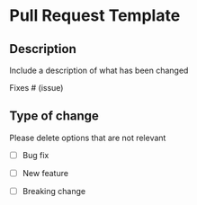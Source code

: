 # Pull Request Template

## Description
Include a description of what has been changed

Fixes # (issue)

## Type of change

Please delete options that are not relevant

- [ ] Bug fix
- [ ] New feature
- [ ] Breaking change
  
